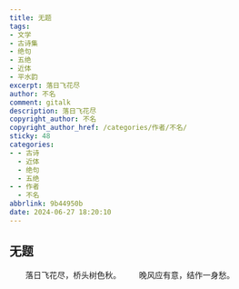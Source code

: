```yaml
---
title: 无题
tags:
- 文学
- 古诗集
- 绝句
- 五绝
- 近体
- 平水韵
excerpt: 落日飞花尽
author: 不名
comment: gitalk
description: 落日飞花尽
copyright_author: 不名
copyright_author_href: /categories/作者/不名/
sticky: 48
categories:
- - 古诗
  - 近体
  - 绝句
  - 五绝
- - 作者
  - 不名
abbrlink: 9b44950b
date: 2024-06-27 18:20:10
---
```

## 无题

&emsp;&emsp;落日飞花尽，桥头树色秋。
&emsp;&emsp;晚风应有意，结作一身愁。
